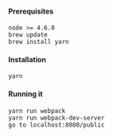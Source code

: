 
#### Prerequisites 
```
node >= 4.6.0
brew update
brew install yarn
```

#### Installation
```
yarn
```

#### Running it
```
yarn run webpack
yarn run webpack-dev-server
go to localhost:8080/public
```

